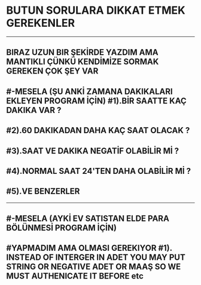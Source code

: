 # BUTUN SORULARA DIKKAT ETMEK GEREKENLER


-------------------------------------------------------------------------------------
BIRAZ UZUN BIR ŞEKİRDE YAZDIM AMA MANTIKLI ÇÜNKÜ KENDİMİZE SORMAK GEREKEN ÇOK ŞEY VAR
--------------------------------------------------------------------------------------
#-MESELA (ŞU ANKİ ZAMANA DAKIKALARI EKLEYEN PROGRAM İÇİN)
  #1).BİR SAATTE KAÇ DAKIKA VAR ?
  --------------------------------------------------------------------------------------
  #2).60 DAKIKADAN DAHA KAÇ SAAT OLACAK ?
  --------------------------------------------------------------------------------------
  #3).SAAT VE DAKIKA NEGATİF OLABİLİR Mİ ?
  --------------------------------------------------------------------------------------
  #4).NORMAL SAAT 24'TEN DAHA OLABİLİR Mİ ?
  --------------------------------------------------------------------------------------
  #5).VE BENZERLER
--------------------------------------------------------------------------------------


--------------------------------------------------------------------------------------
#-MESELA (AYKİ EV SATISTAN ELDE PARA BÖLÜNMESİ PROGRAM  İÇİN)
--------------------------------------------------------------------------------------
#YAPMADIM AMA OLMASI GEREKIYOR
  #1). INSTEAD OF INTERGER IN ADET YOU MAY PUT STRING OR NEGATIVE ADET OR MAAŞ SO WE MUST AUTHENICATE IT BEFORE etc
  ---------------------------------------------------------------------------------------------------------
  
